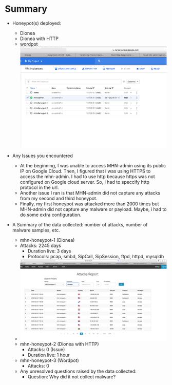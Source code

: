# Summary

* Honeypot(s) deployed:
  * Dionea
  * Dionea with HTTP
  * wordpot
  ![deployed](https://raw.githubusercontent.com/sanginovs/Codepath/master/Week9/Assignment/honeypots.png)
   
* Any Issues you encountered
  * At the beginning, I was unable to access MHN-admin using its public IP on Google Cloud. Then, I figured that i was using HTTPS to access the mhn-admin. I had to use http because https was not configured on Google cloud server. So, I had to speccify http protocol in the url.
  * Another issue I ran is that MHN-admin did not capture any attacks from my second and third honeypot.
  * Finally, my first honeypot was attacked more than 2000 times but MHN-admin did not capture any malware or payload. Maybe, i had to do some extra configuration.  

* A Summary of the data collected: number of attacks, number of malware samples, etc.
   * mhn-honeypot-1 (Dionea)
	* Attacks: 2245 days
        * Duration live: 3 days
        * Protocols: pcap, smbd, SipCall, SipSession, ftpd, httpd, mysqldb
   * ![attacks](https://github.com/sanginovs/Codepath/blob/master/Week9/Assignment/attacks.png)
   * mhn-honeypot-2 (Dionea with HTTP)
        * Attacks: 0 (Issue)
        * Duration live: 1 hour
   * mhn-honeypot-3 (Wordpot)
       * Attacks: 0
   * Any unresolved questions raised by the data collected: 
       * Question: Why did it not collect malware?   
  
